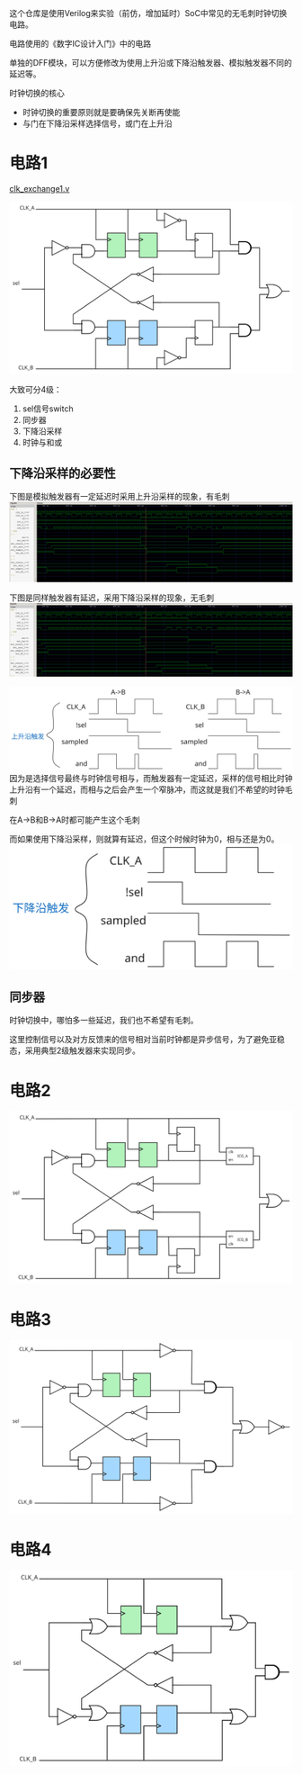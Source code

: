 这个仓库是使用Verilog来实验（前仿，增加延时）SoC中常见的无毛刺时钟切换电路。

电路使用的《数字IC设计入门》中的电路

单独的DFF模块，可以方便修改为使用上升沿或下降沿触发器、模拟触发器不同的延迟等。


时钟切换的核心
- 时钟切换的重要原则就是要确保先关断再使能
- 与门在下降沿采样选择信号，或门在上升沿
# 电路1
[clk_exchange1.v](src/clk_exchange1.v)

![](images/circuit1.excalidraw.svg)

大致可分4级：

1. sel信号switch
2. 同步器
3. 下降沿采样
4. 时钟与和或

## 下降沿采样的必要性
下图是模拟触发器有一定延迟时采用上升沿采样的现象，有毛刺
![](images/exchange1_delay_posedge.png)

下图是同样触发器有延迟，采用下降沿采样的现象，无毛刺
![](images/exchange1_delay_negedge.png)

![](images/posedge.excalidraw.svg)
因为是选择信号最终与时钟信号相与，而触发器有一定延迟，采样的信号相比时钟上升沿有一个延迟，而相与之后会产生一个窄脉冲，而这就是我们不希望的时钟毛刺

在A->B和B->A时都可能产生这个毛刺

而如果使用下降沿采样，则就算有延迟，但这个时候时钟为0，相与还是为0。
![](images/negedge.excalidraw.svg)

## 同步器
时钟切换中，哪怕多一些延迟，我们也不希望有毛刺。

这里控制信号以及对方反馈来的信号相对当前时钟都是异步信号，为了避免亚稳态，采用典型2级触发器来实现同步。


# 电路2
![](images/circuit2.excalidraw.svg)

# 电路3
![](images/circuit3.excalidraw.svg)


# 电路4
![](images/circuit4.excalidraw.svg)
